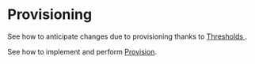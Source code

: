 # Provisioning

See how to anticipate changes due to provisioning thanks to
[ Thresholds ](/docs/identitymanager/6.2/identitymanager/integration-guide/provisioning/prov-thresholds/index.md).

See how to implement and perform [Provision](/docs/identitymanager/6.2/identitymanager/user-guide/administrate/provisioning/index.md).
